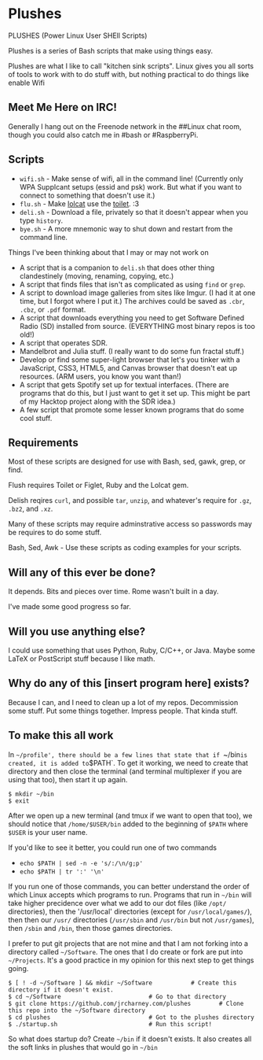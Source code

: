 Plushes
=====

PLUSHES (Power Linux User SHEll Scripts)

Plushes is a series of Bash scripts that make using things easy.

Plushes are what I like to call "kitchen sink scripts".  Linux gives you all sorts of tools to work with to do stuff with, but nothing practical to do things like enable Wifi

## Meet Me Here on IRC!

Generally I hang out on the Freenode network in the ##Linux chat room, though you could also catch me in #bash or #RaspberryPi.

## Scripts

* `wifi.sh` - Make sense of wifi, all in the command line!  (Currently only WPA Supplcant setups (essid and psk) work.  But what if you want to connect to something that doesn't use it.)
* `flu.sh` - Make [lolcat](https://github.com/busyloop/lolcat) use the [toilet](http://caca.zoy.org/wiki/toilet). :3
* `deli.sh` - Download a file, privately so that it doesn't appear when you type `history`.
* `bye.sh` - A more mnemonic way to shut down and restart from the command line.

Things I've been thinking about that I may or may not work on

* A script that is a companion to `deli.sh` that does other thing clandestinely (moving, renaming, copying, etc.)
* A script that finds files that isn't as complicated as using `find` or `grep`.
* A script to download image galleries from sites like Imgur. (I had it at one time, but I forgot where I put it.)  The archives could be saved as `.cbr`, `.cbz`, or `.pdf` format.
* A script that downloads everything you need to get Software Defined Radio (SD) installed from source. (EVERYTHING most binary repos is too old!)
* A script that operates SDR.
* Mandelbrot and Julia stuff. (I really want to do some fun fractal stuff.)
* Develop or find some super-light browser that let's you tinker with a JavaScript, CSS3, HTML5, and Canvas browser that doesn't eat up resources. (ARM users, you know you want than!)
* A script that gets Spotify set up for textual interfaces. (There are programs that do this, but I just want to get it set up. This might be part of my Hacktop project along with the SDR idea.)
* A few script that promote some lesser known programs that do some cool stuff.

## Requirements

Most of these scripts are designed for use with Bash, sed, gawk, grep, or find.

Flush requires Toilet or Figlet, Ruby and the Lolcat gem.

Delish reqires `curl`, and possible `tar`, `unzip`, and whatever's require for `.gz`, `.bz2`, and `.xz`.

Many of these scripts may require adminstrative access so passwords may be requires to do some stuff.

Bash, Sed, Awk - Use these scripts as coding examples for your scripts.

## Will any of this ever be done?

It depends.  Bits and pieces over time.  Rome wasn't built in a day.

I've made some good progress so far.

## Will you use anything else?

I could use something that uses Python, Ruby, C/C++, or Java.  Maybe some LaTeX or PostScript stuff because I like math.

## Why do any of this [insert program here] exists?

Because I can, and I need to clean up a lot of my repos.  Decommission some stuff. Put some things together. Impress people. That kinda stuff.

## To make this all work

In `~/profile', there should be a few lines that state that if `~/bin` is created, it is added to `$PATH`.  To get it working, we need to create that directory and then close the terminal (and terminal multiplexer if you are using that too), then start it up again.

```
$ mkdir ~/bin
$ exit
```

After we open up a new terminal (and tmux if we want to open that too), we should notice that `/home/$USER/bin` added to the beginning of `$PATH` where `$USER` is your user name.

If you'd like to see it better, you could run one of two commands

* `echo $PATH | sed -n -e 's/:/\n/g;p'`
* `echo $PATH | tr ':' '\n'`

If you run one of those commands, you can better understand the order of which Linux accepts which programs to run.  Programs that run in `~/bin` will take higher precidence over what we add to our dot files (like `/opt/` directories), then the '/usr/local' directories (except for `/usr/local/games/`), then then our `/usr/` directories (`/usr/sbin` and `/usr/bin` but not `/usr/games`), then `/sbin` and `/bin`, then those games directories.

I prefer to put git projects that are not mine and that I am not forking into a directory called `~/Software`.  The ones that I do create or fork are put into `~/Projects`.  It's a good practice in my opinion for this next step to get things going.

```
$ [ ! -d ~/Software ] && mkdir ~/Software			# Create this directory if it doesn't exist.
$ cd ~/Software							# Go to that directory
$ git clone https://github.com/jrcharney.com/plushes		# Clone this repo into the ~/Software directory
$ cd plushes							# Got to the plushes directory
$ ./startup.sh							# Run this script!
```

So what does startup do?  Create `~/bin` if it doesn't exists. It also creates all the soft links in plushes that would go in `~/bin`
